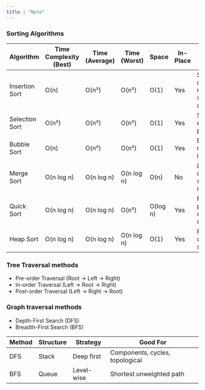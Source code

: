 ```yaml
---
title : "Note"
---
```






### Sorting Algorithms 

| Algorithm        | Time Complexity (Best) | Time (Average) | Time (Worst) | Space | In-Place | Use Case / Notes                       |
|------------------|------------------------|----------------|--------------|-------|----------|----------------------------------------|
| Insertion Sort | O(n)                  | O(n²)          | O(n²)        | O(1)   | Yes   | Small datasets, mostly sorted arrays   |
| Selection Sort | O(n²)                 | O(n²)          | O(n²)        | O(1)  | Yes   | Simple, not efficient in practice      |
| Bubble Sort    | O(n)                  | O(n²)          | O(n²)        | O(1)  | Yes   | Educational, rarely used in real life  |
| Merge Sort     | O(n log n)            | O(n log n)     | O(n log n)   | O(n)  | No    | Large datasets, stable sort needed     |
| Quick Sort     | O(n log n)            | O(n log n)     | O(n²)        | O(log n)| Yes   | Fastest in practice, divide & conquer  |
| Heap Sort      | O(n log n)            | O(n log n)     | O(n log n)   | O(1) | Yes   | Priority queues, not stable            |



### Tree Traversal methods

- Pre-order Traversal (Root → Left → Right)
- In-order Traversal (Left → Root → Right)
- Post-order Traversal (Left → Right → Root)


### Graph traversal methods
- Depth-First Search (DFS)
- Breadth-First Search (BFS)

| Method | Structure | Strategy   | Good For                        |
| ------ | --------- | ---------- | ------------------------------- |
| DFS    | Stack     | Deep first | Components, cycles, topological |
| BFS    | Queue     | Level-wise | Shortest unweighted path        |
